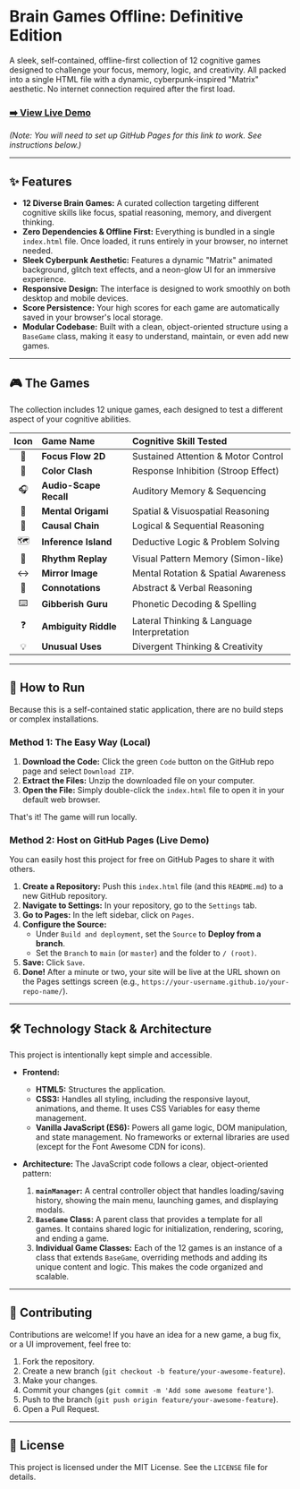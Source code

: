 # Brain Games Offline: Definitive Edition



A sleek, self-contained, offline-first collection of 12 cognitive games designed to challenge your focus, memory, logic, and creativity. All packed into a single HTML file with a dynamic, cyberpunk-inspired "Matrix" aesthetic. No internet connection required after the first load.

### [➡️ View Live Demo](https://kk8888888.github.io/CyberGame/)
*(Note: You will need to set up GitHub Pages for this link to work. See instructions below.)*

---

## ✨ Features

*   **12 Diverse Brain Games:** A curated collection targeting different cognitive skills like focus, spatial reasoning, memory, and divergent thinking.
*   **Zero Dependencies & Offline First:** Everything is bundled in a single `index.html` file. Once loaded, it runs entirely in your browser, no internet needed.
*   **Sleek Cyberpunk Aesthetic:** Features a dynamic "Matrix" animated background, glitch text effects, and a neon-glow UI for an immersive experience.
*   **Responsive Design:** The interface is designed to work smoothly on both desktop and mobile devices.
*   **Score Persistence:** Your high scores for each game are automatically saved in your browser's local storage.
*   **Modular Codebase:** Built with a clean, object-oriented structure using a `BaseGame` class, making it easy to understand, maintain, or even add new games.

---

## 🎮 The Games

The collection includes 12 unique games, each designed to test a different aspect of your cognitive abilities.

| Icon | Game Name | Cognitive Skill Tested |
| :--: | :--- | :--- |
| 🚀 | **Focus Flow 2D** | Sustained Attention & Motor Control |
| 🎨 | **Color Clash** | Response Inhibition (Stroop Effect) |
| 🎧 | **Audio-Scape Recall** | Auditory Memory & Sequencing |
| 📜 | **Mental Origami** | Spatial & Visuospatial Reasoning |
| 🔗 | **Causal Chain** | Logical & Sequential Reasoning |
| 🗺️ | **Inference Island** | Deductive Logic & Problem Solving |
| 🌊 | **Rhythm Replay** | Visual Pattern Memory (Simon-like) |
| ↔️ | **Mirror Image** | Mental Rotation & Spatial Awareness |
| 💬 | **Connotations** | Abstract & Verbal Reasoning |
| ⌨️ | **Gibberish Guru** | Phonetic Decoding & Spelling |
| ❓ | **Ambiguity Riddle** | Lateral Thinking & Language Interpretation |
| 💡 | **Unusual Uses** | Divergent Thinking & Creativity |

---

## 🚀 How to Run

Because this is a self-contained static application, there are no build steps or complex installations.

### Method 1: The Easy Way (Local)

1.  **Download the Code:** Click the green `Code` button on the GitHub repo page and select `Download ZIP`.
2.  **Extract the Files:** Unzip the downloaded file on your computer.
3.  **Open the File:** Simply double-click the `index.html` file to open it in your default web browser.

That's it! The game will run locally.

### Method 2: Host on GitHub Pages (Live Demo)

You can easily host this project for free on GitHub Pages to share it with others.

1.  **Create a Repository:** Push this `index.html` file (and this `README.md`) to a new GitHub repository.
2.  **Navigate to Settings:** In your repository, go to the `Settings` tab.
3.  **Go to Pages:** In the left sidebar, click on `Pages`.
4.  **Configure the Source:**
    *   Under `Build and deployment`, set the `Source` to **Deploy from a branch**.
    *   Set the `Branch` to `main` (or `master`) and the folder to `/ (root)`.
5.  **Save:** Click `Save`.
6.  **Done!** After a minute or two, your site will be live at the URL shown on the Pages settings screen (e.g., `https://your-username.github.io/your-repo-name/`).

---

## 🛠️ Technology Stack & Architecture

This project is intentionally kept simple and accessible.

*   **Frontend:**
    *   **HTML5:** Structures the application.
    *   **CSS3:** Handles all styling, including the responsive layout, animations, and theme. It uses CSS Variables for easy theme management.
    *   **Vanilla JavaScript (ES6):** Powers all game logic, DOM manipulation, and state management. No frameworks or external libraries are used (except for the Font Awesome CDN for icons).

*   **Architecture:**
    The JavaScript code follows a clear, object-oriented pattern:
    1.  **`mainManager`:** A central controller object that handles loading/saving history, showing the main menu, launching games, and displaying modals.
    2.  **`BaseGame` Class:** A parent class that provides a template for all games. It contains shared logic for initialization, rendering, scoring, and ending a game.
    3.  **Individual Game Classes:** Each of the 12 games is an instance of a class that extends `BaseGame`, overriding methods and adding its unique content and logic. This makes the code organized and scalable.

---

## 🤝 Contributing

Contributions are welcome! If you have an idea for a new game, a bug fix, or a UI improvement, feel free to:

1.  Fork the repository.
2.  Create a new branch (`git checkout -b feature/your-awesome-feature`).
3.  Make your changes.
4.  Commit your changes (`git commit -m 'Add some awesome feature'`).
5.  Push to the branch (`git push origin feature/your-awesome-feature`).
6.  Open a Pull Request.

---

## 📜 License

This project is licensed under the MIT License. See the `LICENSE` file for details.
